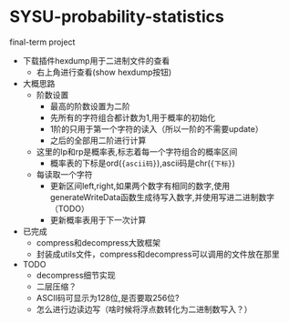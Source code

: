 # SYSU-probability-statistics
final-term project

- 下载插件hexdump用于二进制文件的查看
  - 右上角进行查看(show hexdump按钮)
- 大概思路
  - 阶数设置
    - 最高的阶数设置为二阶
    - 先所有的字符组合都计数为1,用于概率的初始化
    - 1阶的只用于第一个字符的读入（所以一阶的不需要update）
    - 之后的全部用二阶进行计算
  - 这里的lp和rp是概率表,标志着每一个字符组合的概率区间
    - 概率表的下标是ord(`{ascii码}`),ascii码是chr(`{下标}`)
  - 每读取一个字符
    - 更新区间left,right,如果两个数字有相同的数字,使用generateWriteData函数生成待写入数字,并使用写进二进制数字（TODO）
    - 更新概率表用于下一次计算
-  已完成
   -  compress和decompress大致框架
   -  封装成utils文件，compress和decompress可以调用的文件放在那里
- TODO
  - decompress细节实现
  - 二层压缩？
  - ASCII码可显示为128位,是否要取256位?
  - 怎么进行边读边写（啥时候将浮点数转化为二进制数写入？）